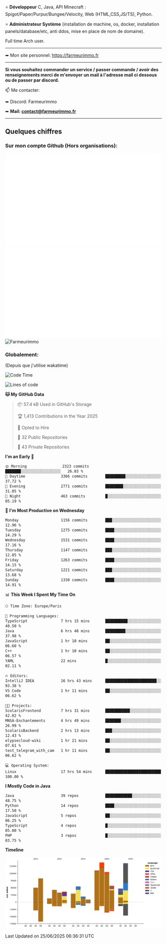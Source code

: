 ⭐ **Développeur** C, Java, API Minecraft : Spigot/Paper/Purpur/Bungee/Velocity, Web (HTML,CSS,JS/TS), Python.

⭐ **Administrateur Système** (installation de machine, os, docker, installation panels/database/etc, anti ddos, mise en place de nom de domaine).

Full time Arch user.

---

➥ Mon site personnel: https://farmeurimmo.fr

---

**Si vous souhaitez commander un service / passer commande / avoir des renseignements merci de m'envoyer un mail à l'adresse mail ci dessous ou de passer par discord.**

📫 Me contacter:
 
   ➥ Discord: Farmeurimmo
   
   ➥ **Mail: contact@farmeurimmo.fr**

---
## Quelques chiffres

### Sur mon compte Github (Hors organisations):

<a href="https://github.com/Farmeurimmo/github-stats">
<img src="https://github.com/Farmeurimmo/github-stats/blob/master/generated/overview.svg#gh-dark-mode-only" />
<img src="https://github.com/Farmeurimmo/github-stats/blob/master/generated/languages.svg#gh-dark-mode-only" />
</a>

<img src="https://komarev.com/ghpvc/?username=Farmeurimmo" alt="Farmeurimmo" />

### Globalement:

(Depuis que j'utilise wakatime)
<!--START_SECTION:waka-->
![Code Time](http://img.shields.io/badge/Code%20Time-2%2C127%20hrs%2050%20mins-blue)

![Lines of code](https://img.shields.io/badge/From%20Hello%20World%20I%27ve%20Written-968.1%20thousand%20lines%20of%20code-blue)

**🐱 My GitHub Data** 

> 📦 57.4 kB Used in GitHub's Storage 
 > 
> 🏆 1,413 Contributions in the Year 2025
 > 
> 💼 Opted to Hire
 > 
> 📜 32 Public Repositories 
 > 
> 🔑 43 Private Repositories 
 > 
**I'm an Early 🐤** 

```text
🌞 Morning                2323 commits        ███████░░░░░░░░░░░░░░░░░░   26.03 % 
🌆 Daytime                3366 commits        █████████░░░░░░░░░░░░░░░░   37.72 % 
🌃 Evening                2771 commits        ████████░░░░░░░░░░░░░░░░░   31.05 % 
🌙 Night                  463 commits         █░░░░░░░░░░░░░░░░░░░░░░░░   05.19 % 
```
📅 **I'm Most Productive on Wednesday** 

```text
Monday                   1156 commits        ███░░░░░░░░░░░░░░░░░░░░░░   12.96 % 
Tuesday                  1275 commits        ████░░░░░░░░░░░░░░░░░░░░░   14.29 % 
Wednesday                1531 commits        ████░░░░░░░░░░░░░░░░░░░░░   17.16 % 
Thursday                 1147 commits        ███░░░░░░░░░░░░░░░░░░░░░░   12.85 % 
Friday                   1263 commits        ████░░░░░░░░░░░░░░░░░░░░░   14.15 % 
Saturday                 1221 commits        ███░░░░░░░░░░░░░░░░░░░░░░   13.68 % 
Sunday                   1330 commits        ████░░░░░░░░░░░░░░░░░░░░░   14.91 % 
```


📊 **This Week I Spent My Time On** 

```text
🕑︎ Time Zone: Europe/Paris

💬 Programming Languages: 
TypeScript               7 hrs 15 mins       ██████████░░░░░░░░░░░░░░░   40.50 % 
Java                     6 hrs 48 mins       █████████░░░░░░░░░░░░░░░░   37.98 % 
JavaScript               1 hr 10 mins        ██░░░░░░░░░░░░░░░░░░░░░░░   06.60 % 
C++                      1 hr 10 mins        ██░░░░░░░░░░░░░░░░░░░░░░░   06.57 % 
YAML                     22 mins             █░░░░░░░░░░░░░░░░░░░░░░░░   02.11 % 

🔥 Editors: 
IntelliJ IDEA            16 hrs 43 mins      ███████████████████████░░   93.38 % 
VS Code                  1 hr 11 mins        ██░░░░░░░░░░░░░░░░░░░░░░░   06.62 % 

🐱‍💻 Projects: 
ScolarisFrontend         7 hrs 31 mins       ███████████░░░░░░░░░░░░░░   42.02 % 
MNSA-Enchantements       4 hrs 49 mins       ███████░░░░░░░░░░░░░░░░░░   26.99 % 
ScolarisBackend          2 hrs 13 mins       ███░░░░░░░░░░░░░░░░░░░░░░   12.43 % 
elypsecloud-wiki         1 hr 21 mins        ██░░░░░░░░░░░░░░░░░░░░░░░   07.61 % 
test_telegram_with_cam   1 hr 11 mins        ██░░░░░░░░░░░░░░░░░░░░░░░   06.62 % 

💻 Operating System: 
Linux                    17 hrs 54 mins      █████████████████████████   100.00 % 
```

**I Mostly Code in Java** 

```text
Java                     39 repos            ████████████░░░░░░░░░░░░░   48.75 % 
Python                   14 repos            ████░░░░░░░░░░░░░░░░░░░░░   17.50 % 
JavaScript               5 repos             ██░░░░░░░░░░░░░░░░░░░░░░░   06.25 % 
TypeScript               4 repos             █░░░░░░░░░░░░░░░░░░░░░░░░   05.00 % 
PHP                      3 repos             █░░░░░░░░░░░░░░░░░░░░░░░░   03.75 % 
```



**Timeline**

![Lines of Code chart](https://raw.githubusercontent.com/Farmeurimmo/Farmeurimmo/main/assets/bar_graph.png)


 Last Updated on 25/06/2025 06:36:31 UTC
<!--END_SECTION:waka-->
